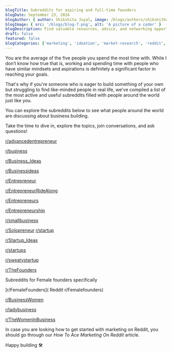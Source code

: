 ```yaml
---
blogTitle: Subreddits for aspiring and full-time founders
blogDate: September 23, 2024
blogAuthor: { author: Shikshita Juyal, image: /blogs/authors/shikshitha.png }
blogImage: { src: '/blogs/blog-7.png', alt: 'A picture of a coder' }
blogDescription: Find valuable resources, advice, and networking opportunities for both aspiring and established startup founders.
draft: false
featured: false
blogCategories: ['marketing', 'ideation', 'market-research', 'reddit', 'validation']
---
```


You are the average of the five people you spend the most time with. While I don’t know how true that is, working and spending time with people who have similar mindsets and aspirations is definitely a significant factor in reaching your goals.

That's why if you're someone who is eager to build something of your own but struggling to find like-minded people in real life, we've compiled a list of the most active and useful subreddits filled with people around the world just like you.

You can explore the subreddits below to see what people around the world are discussing about business building.

Take the time to dive in, explore the topics, join conversations, and ask questions!

[r/advancedentrepreneur](https://www.reddit.com/r/advancedentrepreneur/)

[r/business](https://www.reddit.com/r/business/)

[r/Business_Ideas](https://www.reddit.com/r/Business_Ideas/)

[r/Businessideas](https://www.reddit.com/r/Businessideas/)

[r/Entrepreneur](https://www.reddit.com/r/Entrepreneur/)

[r/EntrepreneurRideAlong](https://www.reddit.com/r/EntrepreneurRideAlong/)

[r/Entrepreneurs](https://www.reddit.com/r/Entrepreneurs/)

[r/Entrepreneurship](https://www.reddit.com/r/Entrepreneurship/)

[r/smallbusiness](https://www.reddit.com/r/smallbusiness/)

[r/Solopreneur](https://www.reddit.com/r/Solopreneur/)
[r/startup](https://www.reddit.com/r/startup/)

[r/Startup_Ideas](https://www.reddit.com/r/Startup_Ideas/)

[r/startups](https://www.reddit.com/r/startups/)

[r/sweatystartup](https://www.reddit.com/r/sweatystartup/)

[r/TheFounders](https://www.reddit.com/r/TheFounders/)

Subreddits for Female founders specifically

[r/FemaleFounders]( Reddit r/Femalefounders)

[r/BusinessWomen](https://www.reddit.com/r/BusinessWomen/)

[r/ladybusiness](https://www.reddit.com/r/ladybusiness/)

[r/TheWomenInBusiness](https://www.reddit.com/r/TheWomenInBusiness/)

In case you are looking how to get started with marketing on Reddit, you should go through our _How To Ace Marketing On Reddit_ article.

Happy building 🛠️
